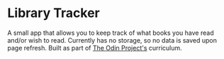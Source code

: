 # Library Tracker

A small app that allows you to keep track of what books you have read and/or wish to read. Currently has no storage, so no data is saved upon page refresh. Built as part of [The Odin Project's](https://www.theodinproject.com/lessons/node-path-javascript-library) curriculum.
